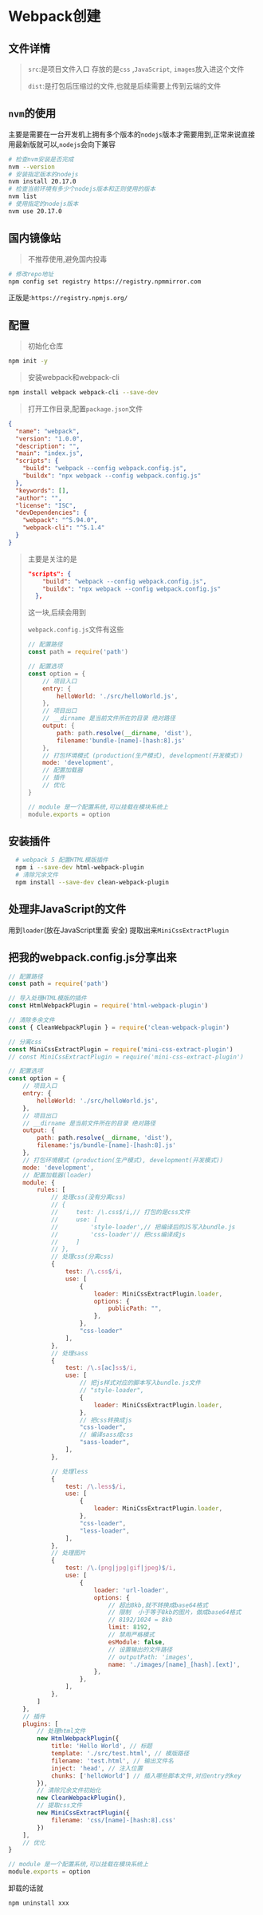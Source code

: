 # Webpack创建
## 文件详情
> `src`:是项目文件入口 存放的是`css` ,`JavaScript`, `images`放入进这个文件
>
> `dist`:是打包后压缩过的文件,也就是后续需要上传到云端的文件
## `nvm`的使用

主要是需要在一台开发机上拥有多个版本的`nodejs`版本才需要用到,正常来说直接用最新版就可以,`nodejs`会向下兼容

```bash
# 检查nvm安装是否完成
nvm --version
# 安装指定版本的nodejs
nvm install 20.17.0
# 检查当前环境有多少个nodejs版本和正则使用的版本
nvm list
# 使用指定的nodejs版本
nvm use 20.17.0
```

## 国内镜像站

> 不推荐使用,避免国内投毒

```bash
# 修改repo地址
npm config set registry https://registry.npmmirror.com
```

正版是:`https://registry.npmjs.org/`

## 配置

> 初始化仓库

```bash
npm init -y
```

> 安装webpack和webpack-cli

```bash
npm install webpack webpack-cli --save-dev
```

> 打开工作目录,配置`package.json`文件

```json
{
  "name": "webpack",
  "version": "1.0.0",
  "description": "",
  "main": "index.js",
  "scripts": {
    "build": "webpack --config webpack.config.js",
    "buildx": "npx webpack --config webpack.config.js"
  },
  "keywords": [],
  "author": "",
  "license": "ISC",
  "devDependencies": {
    "webpack": "^5.94.0",
    "webpack-cli": "^5.1.4"
  }
}
```

> 主要是关注的是
>
> ```json
> "scripts": {
>     "build": "webpack --config webpack.config.js",
>     "buildx": "npx webpack --config webpack.config.js"
>   },
> ```
>
> 这一块,后续会用到
>
> `webpack.config.js`文件有这些
>
> ```javascript
> // 配置路径
> const path = require('path')
> 
> // 配置选项
> const option = {
>     // 项目入口
>     entry: {
>         helloWorld: './src/helloWorld.js',
>     },
>     // 项目出口
>     // __dirname 是当前文件所在的目录 绝对路径
>     output: {
>         path: path.resolve(__dirname, 'dist'),
>         filename:'bundle-[name]-[hash:8].js'
>     },
>     // 打包环境模式 (production(生产模式), development(开发模式))
>     mode: 'development',
>     // 配置加载器
>     // 插件
>     // 优化
> }
> 
> // module 是一个配置系统,可以挂载在模块系统上
> module.exports = option
> ```
>

## 安装插件

```bash
  # webpack 5 配置HTML模版插件
  npm i --save-dev html-webpack-plugin
  # 清除冗余文件
  npm install --save-dev clean-webpack-plugin
```

## 处理非JavaScript的文件

用到`loader`(放在JavaScript里面 安全)
提取出来`MiniCssExtractPlugin`

## 把我的webpack.config.js分享出来

```javascript
// 配置路径
const path = require('path')

// 导入处理HTML模版的插件
const HtmlWebpackPlugin = require('html-webpack-plugin')

// 清除多余文件
const { CleanWebpackPlugin } = require('clean-webpack-plugin')

// 分离css
const MiniCssExtractPlugin = require('mini-css-extract-plugin')
// const MiniCssExtractPlugin = require('mini-css-extract-plugin')

// 配置选项
const option = {
    // 项目入口
    entry: {
        helloWorld: './src/helloWorld.js',
    },
    // 项目出口
    // __dirname 是当前文件所在的目录 绝对路径
    output: {
        path: path.resolve(__dirname, 'dist'),
        filename:'js/bundle-[name]-[hash:8].js'
    },
    // 打包环境模式 (production(生产模式), development(开发模式))
    mode: 'development',
    // 配置加载器(loader)
    module: {
        rules: [
            // 处理css(没有分离css)
            // {
            //     test: /\.css$/i,// 打包的是css文件
            //     use: [
            //         'style-loader',// 把编译后的JS写入bundle.js
            //         'css-loader'// 把css编译成js
            //     ]
            // },
            // 处理css(分离css)
            {
                test: /\.css$/i,
                use: [
                    {
                        loader: MiniCssExtractPlugin.loader,
                        options: {
                            publicPath: "",
                        },
                    },
                    "css-loader"
                ],
            },
            // 处理sass
            {
                test: /\.s[ac]ss$/i,
                use: [
                    // 把js样式对应的脚本写入bundle.js文件
                    // "style-loader",
                    {
                        loader: MiniCssExtractPlugin.loader,
                    },
                    // 把css转换成js
                    "css-loader",
                    // 编译sass成css
                    "sass-loader",
                ],
            },

            // 处理less
            {
                test: /\.less$/i,
                use: [
                    {
                        loader: MiniCssExtractPlugin.loader,
                    },
                    "css-loader",
                    "less-loader",
                ],
            },
            // 处理图片
            {
                test: /\.(png|jpg|gif|jpeg)$/i,
                use: [
                    {
                        loader: 'url-loader',
                        options: {
                            // 超出8kb,就不转换成base64格式
                            // 限制  小于等于8kb的图片，做成base64格式
                            // 8192/1024 = 8kb
                            limit: 8192,
                            // 禁用严格模式
                            esModule: false,
                            // 设置输出的文件路径
                            // outputPath: 'images',
                            name: './images/[name]_[hash].[ext]',
                        },
                    },
                ],
            },
        ]
    },
    // 插件
    plugins: [
        // 处理html文件
        new HtmlWebpackPlugin({
            title: 'Hello World', // 标题
            template: './src/test.html', // 模版路径
            filename: 'test.html', // 输出文件名
            inject: 'head', // 注入位置
            chunks: ['helloWorld'] // 插入哪些脚本文件,对应entry的key
        }),
        // 清除冗余文件初始化
        new CleanWebpackPlugin(),
        // 提取css文件
        new MiniCssExtractPlugin({
            filename: 'css/[name]-[hash:8].css'
        })
    ],
    // 优化
}

// module 是一个配置系统,可以挂载在模块系统上
module.exports = option
```





卸载的话就

```bash
npm uninstall xxx
```

